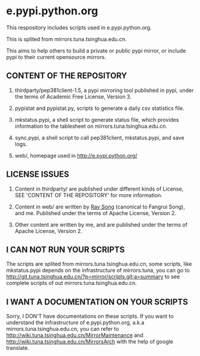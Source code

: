 e.pypi.python.org
=================

This respository includes scripts used in e.pypi.python.org.

This is splited from mirrors.tuna.tsinghua.edu.cn.

This aims to help others to build a private or public pypi mirror, or include
pypi to their current opensource mirrors.

CONTENT OF THE REPOSITORY
-------------------------

1. thirdparty/pep381client-1.5, a pypi mirroring tool published in pypi, under the terms of Academic Free License, Version 3.

2. pypistat and pypistat.py, scripts to generate a daily csv statistics file.

3. mkstatus.pypi, a shell script to generate status file, which provides information to the tablesheet on mirrors.tuna.tsinghua.edu.cn.

4. sync.pypi, a shell script to call pep381client, mkstatus.pypi, and save logs.

5. web/, homepage used in http://e.pypi.python.org/ 

LICENSE ISSUES
--------------------------
1. Content in thirdparty/ are published under different kinds of License, SEE 'CONTENT OF THE REPOSITORY' for more information.

2. Content in web/ are written by [Ray Song](http://github.com/maskray) (canonical to Fangrui Song), and me. Published under the terms of Apache License, Version 2.

3. Other content are written by me, and are published under the terms of Apache License, Version 2.

I CAN NOT RUN YOUR SCRIPTS
--------------------------
The scripts are splited from mirrors.tuna.tsinghua.edu.cn, some scripts, like mkstatus.pypi depends on the infrastructure of mirrors.tuna, you can go to http://git.tuna.tsinghua.edu.cn/?p=mirror/scripts.git;a=summary to see complete scripts of out mirrors.tuna.tsinghua.edu.cn.

I WANT A DOCUMENTATION ON YOUR SCRIPTS
--------------------------------------
Sorry, I DON'T have documentations on these scripts. If you want to understand the infrastructure of e.pypi.python.org, a.k.a mirrors.tuna.tsinghua.edu.cn, you can refer to http://wiki.tuna.tsinghua.edu.cn/MirrorMaintenance and http://wiki.tuna.tsinghua.edu.cn/MirrorsArch with the help of google translate.
